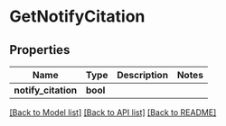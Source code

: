 # GetNotifyCitation

## Properties

Name | Type | Description | Notes
------------ | ------------- | ------------- | -------------
**notify_citation** | **bool** |  | 

[[Back to Model list]](../README.md#documentation-for-models) [[Back to API list]](../README.md#documentation-for-api-endpoints) [[Back to README]](../README.md)


